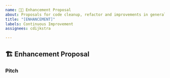 ```yaml
---
name: 🧑‍🏭 Enhancement Proposal
about: Proposals for code cleanup, refactor and improvements in general
title: "[ENHANCEMENT]"
labels: Continuous Improvement
assignees: cdijkstra

---
```


## 🏗 Enhancement Proposal

<!--- A clear and concise description for your idea --->

### Pitch

<!--- How will this refactor improve contributors' lives? Input as many details as possible! --->